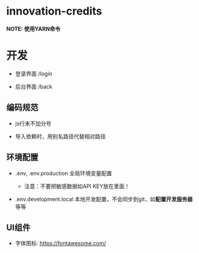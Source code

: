 # innovation-credits

**NOTE: 使用YARN命令**

# 开发

- 登录界面 /login

- 后台界面 /back


## 编码规范

- js行末不加分号

- 导入依赖时，用别名路径代替相对路径


## 环境配置

- .env, .env.production 全局环境变量配置
  - 注意：不要把敏感数据如API KEY放在里面！

- .env.development.local 本地开发配置，不会同步到git，如**配置开发服务器**等等

## UI组件

- 字体图标: https://fontawesome.com/